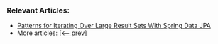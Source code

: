 ### Relevant Articles:
- [Patterns for Iterating Over Large Result Sets With Spring Data JPA](https://www.baeldung.com/spring-data-jpa-iterate-large-result-sets)
- More articles: [[<-- prev]](../spring-boot-persistence-2)
